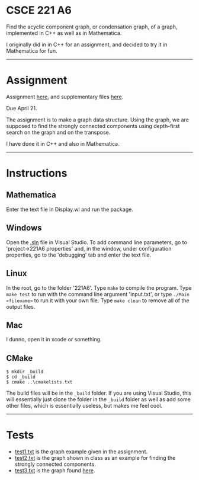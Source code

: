 # CSCE 221 A6
Find the acyclic component graph, or condensation graph, 
of a graph, implemented in C++ as well as in Mathematica.

I originally did in in C++ for an assignment, 
and decided to try it in Mathematica for fun.

---
# Assignment
Assignment [here](https://www.dropbox.com/s/vfoyy1ye5c5xkyi/221-16a-A6.pdf?dl=0), 
and supplementary files [here](https://www.dropbox.com/sh/rcykbptpvj9og7n/AADdbkxw-lxc0gcjXpwOeh90a?dl=0).

Due April 21.

The assignment is to make a graph data structure.
Using the graph, we are supposed to find the strongly connected components using
depth-first search on the graph and on the transpose.

I have done it in C++ and also in Mathematica.

---

# Instructions

## Mathematica
Enter the text file in Display.wl and run the package.

## Windows
Open the [.sln](https://bitbucket.org/gaikema/csce221-a6/src/983578edd3dae28726b37fc0e60ca098925fafb4/221A6.sln?at=master&fileviewer=file-view-default) file in Visual Studio.
To add command line parameters, go to 'project->221A6 properties' and, in the window, under configuration properties, 
go to the 'debugging' tab and enter the text file.

## Linux
In the root, go to the folder '221A6'.
Type `make` to compile the program.
Type `make test` to run with the command line argument 'input.txt',
or type	`./Main <filename>` to run it with your own file.
Type `make clean` to remove all of the output files.

## Mac
I dunno, open it in xcode or something.

## CMake
```
$ mkdir _build
$ cd _build
$ cmake ..\cmakelists.txt
```
The build files will be in the `_build` folder.
If you are using Visual Studio, this will essentially just clone the folder in the `_build` folder as well as add some other files,
which is essentially useless, but makes me feel cool.

---

# Tests
* [test1.txt](https://bitbucket.org/gaikema/csce221-a6/src/41209edfb34d93d6df8f381c5e0af4cc4e433666/221A6/test1.txt?at=master&fileviewer=file-view-default)
is the graph example given in the assignment.
* [test2.txt](https://bitbucket.org/gaikema/csce221-a6/src/41209edfb34d93d6df8f381c5e0af4cc4e433666/221A6/test2.txt?at=master&fileviewer=file-view-default)
is the graph shown in class as an example for finding the strongly connected components.
* [test3.txt](https://bitbucket.org/gaikema/csce221-a6/src/41209edfb34d93d6df8f381c5e0af4cc4e433666/221A6/test3.txt?at=master&fileviewer=file-view-default)
is the graph found [here](http://courses.cs.tamu.edu/teresa/cpsc211/BFS-DFS/DFS/DFS.html).

